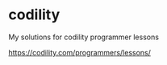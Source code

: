 # codility
My solutions for codility programmer  lessons

https://codility.com/programmers/lessons/
